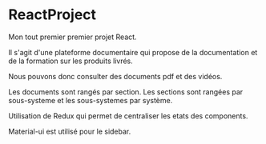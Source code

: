 # ReactProject
Mon tout premier premier projet React.

Il s'agit d'une plateforme documentaire qui propose de la documentation et de la formation sur les produits livrés. 

Nous pouvons donc consulter des documents pdf et des vidéos.

Les documents sont rangés par section. Les sections sont rangées par sous-systeme et les sous-systemes par système.

Utilisation de Redux qui permet de centraliser les etats des components.

Material-ui est utilisé pour le sidebar.



